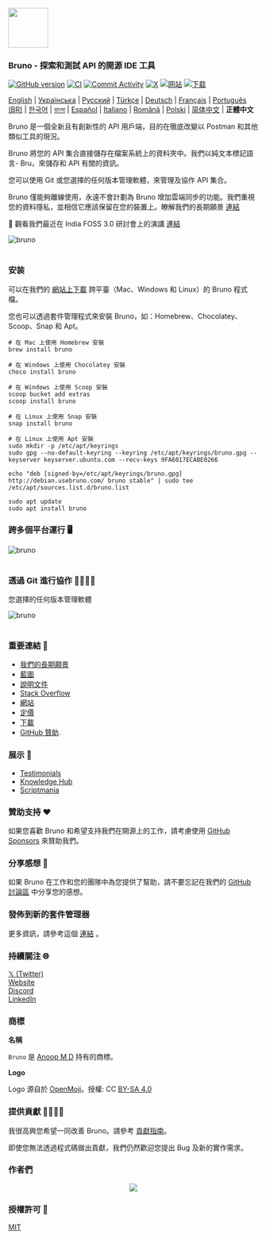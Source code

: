 <br />
<img src="../../assets/images/logo-transparent.png" width="80"/>

### Bruno - 探索和測試 API 的開源 IDE 工具

[![GitHub version](https://badge.fury.io/gh/usebruno%2Fbruno.svg)](https://badge.fury.io/gh/usebruno%bruno)
[![CI](https://github.com/usebruno/bruno/actions/workflows/unit-tests.yml/badge.svg?branch=main)](https://github.com/usebruno/bruno/workflows/unit-tests.yml)
[![Commit Activity](https://img.shields.io/github/commit-activity/m/usebruno/bruno)](https://github.com/usebruno/bruno/pulse)
[![X](https://img.shields.io/twitter/follow/use_bruno?style=social&logo=x)](https://twitter.com/use_bruno)
[![网站](https://img.shields.io/badge/Website-Visit-blue)](https://www.usebruno.com)
[![下载](https://img.shields.io/badge/Download-Latest-brightgreen)](https://www.usebruno.com/downloads)

[English](../../readme.md) | [Українська](./readme_ua.md) | [Русский](./readme_ru.md) | [Türkçe](./readme_tr.md) | [Deutsch](./readme_de.md) | [Français](./readme_fr.md) | [Português (BR)](./readme_pt_br.md) | [한국어](./readme_kr.md) | [বাংলা](./readme_bn.md) | [Español](./readme_es.md) | [Italiano](./readme_it.md) | [Română](./readme_ro.md) | [Polski](./readme_pl.md) | [简体中文](./readme_cn.md) | **正體中文**

Bruno 是一個全新且有創新性的 API 用戶端，目的在徹底改變以 Postman 和其他類似工具的現況。

Bruno 將您的 API 集合直接儲存在檔案系統上的資料夾中。我們以純文本標記語言- Bru，來儲存和 API 有關的資訊。

您可以使用 Git 或您選擇的任何版本管理軟體，來管理及協作 API 集合。

Bruno 僅能夠離線使用，永遠不會計劃為 Bruno 增加雲端同步的功能。我們重視您的資料隱私，並相信它應該保留在您的裝置上。瞭解我們的長期願景 [連結](https://github.com/usebruno/bruno/discussions/269)

📢 觀看我們最近在 India FOSS 3.0 研討會上的演講 [連結](https://www.youtube.com/watch?v=7bSMFpbcPiY)

![bruno](../../assets/images/landing-2.png) <br /><br />

### 安装

可以在我們的 [網站上下載](https://www.usebruno.com/downloads) 跨平臺（Mac、Windows 和 Linux）的 Bruno 程式檔。

您也可以透過套件管理程式來安裝 Bruno，如：Homebrew、Chocolatey、Scoop、Snap 和 Apt。

```shell
# 在 Mac 上使用 Homebrew 安裝
brew install bruno

# 在 Windows 上使用 Chocolatey 安裝
choco install bruno

# 在 Windows 上使用 Scoop 安裝
scoop bucket add extras
scoop install bruno

# 在 Linux 上使用 Snap 安裝
snap install bruno

# 在 Linux 上使用 Apt 安裝
sudo mkdir -p /etc/apt/keyrings
sudo gpg --no-default-keyring --keyring /etc/apt/keyrings/bruno.gpg --keyserver keyserver.ubuntu.com --recv-keys 9FA6017ECABE0266

echo "deb [signed-by=/etc/apt/keyrings/bruno.gpg] http://debian.usebruno.com/ bruno stable" | sudo tee /etc/apt/sources.list.d/bruno.list

sudo apt update
sudo apt install bruno
```

### 跨多個平台運行 🖥️

![bruno](../../assets/images/run-anywhere.png) <br /><br />

### 透過 Git 進行協作 👩‍💻🧑‍💻

您選擇的任何版本管理軟體

![bruno](../../assets/images/version-control.png) <br /><br />

### 重要連結 📌

- [我們的長期願景](https://github.com/usebruno/bruno/discussions/269)
- [藍圖](https://github.com/usebruno/bruno/discussions/384)
- [說明文件](https://docs.usebruno.com)
- [Stack Overflow](https://stackoverflow.com/questions/tagged/bruno)
- [網站](https://www.usebruno.com)
- [定價](https://www.usebruno.com/pricing)
- [下載](https://www.usebruno.com/downloads)
- [GitHub 贊助](https://github.com/sponsors/helloanoop).

### 展示 🎥

- [Testimonials](https://github.com/usebruno/bruno/discussions/343)
- [Knowledge Hub](https://github.com/usebruno/bruno/discussions/386)
- [Scriptmania](https://github.com/usebruno/bruno/discussions/385)

### 贊助支持 ❤️

如果您喜歡 Bruno 和希望支持我們在開源上的工作，請考慮使用 [GitHub Sponsors](https://github.com/sponsors/helloanoop) 來贊助我們。

### 分享感想 📣

如果 Bruno 在工作和您的團隊中為您提供了幫助，請不要忘記在我們的 [GitHub 討論區](https://github.com/usebruno/bruno/discussions/343) 中分享您的感想。

### 發佈到新的套件管理器

更多資訊，請參考這個 [連結](../publishing/publishing_zhtw.md) 。

### 持續關注 🌐

[𝕏 (Twitter)](https://twitter.com/use_bruno) <br />
[Website](https://www.usebruno.com) <br />
[Discord](https://discord.com/invite/KgcZUncpjq) <br />
[LinkedIn](https://www.linkedin.com/company/usebruno)

### 商標

**名稱**

`Bruno` 是 [Anoop M D](https://www.helloanoop.com/) 持有的商標。

**Logo**

Logo 源自於 [OpenMoji](https://openmoji.org/library/emoji-1F436/)。授權: CC [BY-SA 4.0](https://creativecommons.org/licenses/by-sa/4.0/)

### 提供貢獻 👩‍💻🧑‍💻

我很高興您希望一同改善 Bruno。請參考 [貢獻指南](../contributing/contributing_zhtw.md)。

即使您無法透過程式碼做出貢獻，我們仍然歡迎您提出 Bug 及新的實作需求。

### 作者們

<div align="center">
    <a href="https://github.com/usebruno/bruno/graphs/contributors">
        <img src="https://contrib.rocks/image?repo=usebruno/bruno" />
    </a>
</div>

### 授權許可 📄

[MIT](../../license.md)
